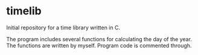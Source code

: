 # timelib
Initial repository for a time library written in C.

The program includes several functions for calculating the day of the year.
The functions are written by myself. 
Program code is commented through.
